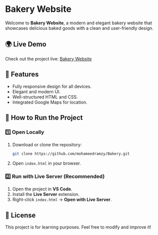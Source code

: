 #  Bakery Website

Welcome to **Bakery Website**, a modern and elegant bakery website that showcases delicious baked goods with a clean and user-friendly design.

## 🌍 Live Demo
Check out the project live: [Bakery Website](https://bakery-five-iota.vercel.app/)

## 📌 Features
-  Fully responsive design for all devices.
-  Elegant and modern UI.
-  Well-structured HTML and CSS.
-  Integrated Google Maps for location.

## 🚀 How to Run the Project
### 1️⃣ Open Locally
1. Download or clone the repository:
   ```sh
   git clone https://github.com/mohameedramzy/Bakery.git
   ```
2. Open `index.html` in your browser.

### 2️⃣ Run with Live Server (Recommended)
1. Open the project in **VS Code**.
2. Install the **Live Server** extension.
3. Right-click `index.html` → **Open with Live Server**.

## 📄 License
This project is for learning purposes. Feel free to modify and improve it! 
